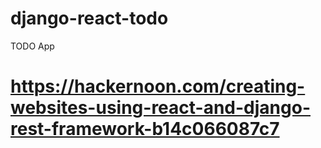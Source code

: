 # django-react-todo
TODO App

# https://hackernoon.com/creating-websites-using-react-and-django-rest-framework-b14c066087c7
